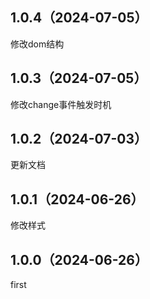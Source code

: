 ## 1.0.4（2024-07-05）
修改dom结构
## 1.0.3（2024-07-05）
修改change事件触发时机
## 1.0.2（2024-07-03）
更新文档
## 1.0.1（2024-06-26）
修改样式
## 1.0.0（2024-06-26）
first
